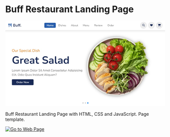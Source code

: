 # Buff Restaurant Landing Page
<img src="https://github.com/yh9alek/miscellaneous/blob/main/src/Buff/imgs/buff-banner.jpg?raw=true">

<p>Buff Restaurant Landing Page with HTML, CSS and JavaScript. Page template.</p>

<a href="https://buff-landing.netlify.app">![Go to Web Page](https://img.shields.io/badge/Go%20to%20Page-265DB0?style=for-the-badge&logo=proton%20drive&logoColor=white)</a>
